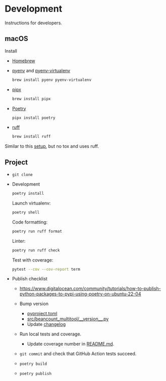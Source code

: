 # Development

Instructions for developers.

## macOS

Install

* [Homebrew](https://brew.sh/)

* [pyenv](https://github.com/pyenv/pyenv) and [pyenv-virtualenv](https://github.com/pyenv/pyenv-virtualenv)

  ```sh
  brew install pyenv pyenv-virtualenv
  ```

* [pipx](https://github.com/pypa/pipx)

  ```sh
  brew install pipx
  ```

* [Poetry](https://github.com/python-poetry/poetry)

  ```sh
  pipx install poetry
  ```

* [ruff](https://github.com/astral-sh/ruff)

  ```sh
  brew install ruff
  ```

Similar to this [setup](https://github.com/Hasenpfote/python-poetry-example?tab=readme-ov-file), but no tox and uses ruff.

## Project

* `git clone`

* Development

  ```sh
  poetry install
  ```

  Launch virtualenv:

  ```sh
  poetry shell
  ```

  Code formatting:

  ```sh
  poetry run ruff format
  ```

  Linter:

  ```sh
  poetry run ruff check
  ```

  Test with coverage:

  ```sh
  pytest --cov --cov-report term
    ```

* Publish checklist

  * https://www.digitalocean.com/community/tutorials/how-to-publish-python-packages-to-pypi-using-poetry-on-ubuntu-22-04

  * Bump version
    * [pyproject.toml](pyproject.toml)
    * [src/beancount_multitool/\_\_version\_\_.py](src/beancount_multitool/__version__.py)
    * Update [changelog](changelog.md)
  * Run local tests and coverage.
    * Update coverage number in [README.md](README.md).
  * `git commit` and check that GitHub Action tests succeed.
  * `poetry build`
  * `poetry publish`
  